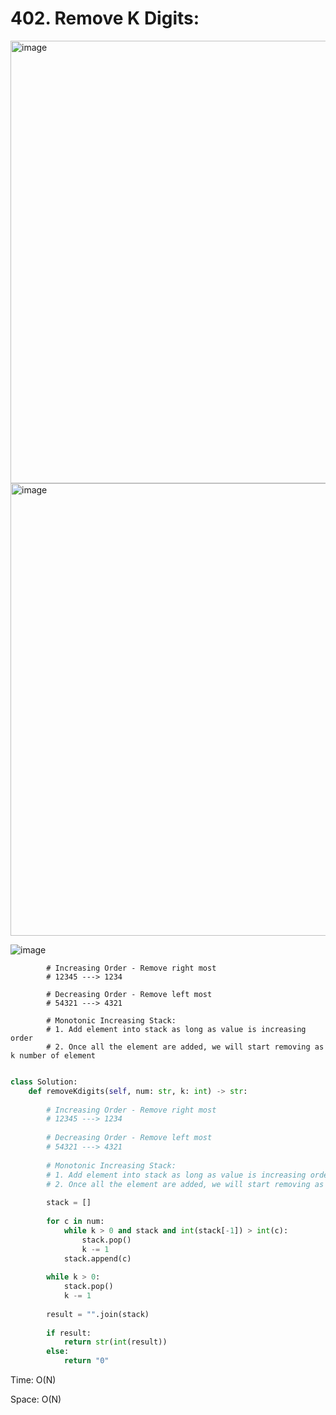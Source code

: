 # 402. Remove K Digits:

<img width="708" alt="image" src="https://user-images.githubusercontent.com/35987583/170892736-1ccc2af7-1f81-4c28-8ffc-ea9b340cb8ee.png">
<img width="724" alt="image" src="https://user-images.githubusercontent.com/35987583/170892745-64a48a65-797c-44c6-b51d-beb1a285b92d.png">



![image](https://user-images.githubusercontent.com/35987583/170893632-823ec542-544f-4eef-84b7-6157fe632b87.png)
```
        # Increasing Order - Remove right most 
        # 12345 ---> 1234
        
        # Decreasing Order - Remove left most
        # 54321 ---> 4321
        
        # Monotonic Increasing Stack:
        # 1. Add element into stack as long as value is increasing order
        # 2. Once all the element are added, we will start removing as k number of element
        
```


```python
class Solution:
    def removeKdigits(self, num: str, k: int) -> str:
        
        # Increasing Order - Remove right most 
        # 12345 ---> 1234
        
        # Decreasing Order - Remove left most
        # 54321 ---> 4321
        
        # Monotonic Increasing Stack:
        # 1. Add element into stack as long as value is increasing order
        # 2. Once all the element are added, we will start removing as k number of element
        
        stack = []
        
        for c in num:
            while k > 0 and stack and int(stack[-1]) > int(c):
                stack.pop()
                k -= 1
            stack.append(c)
            
        while k > 0:
            stack.pop()
            k -= 1
        
        result = "".join(stack)
        
        if result:
            return str(int(result))
        else:
            return "0"
```

Time: O(N)

Space: O(N)
